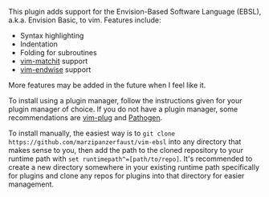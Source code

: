 This plugin adds support for the Envision-Based Software Language (EBSL), a.k.a. Envision Basic, to vim. Features include:
* Syntax highlighting
* Indentation
* Folding for subroutines
* [vim-matchit](https://github.com/tmhedberg/matchit) support
* [vim-endwise](https://github.com/tpope/vim-endwise) support

More features may be added in the future when I feel like it.

To install using a plugin manager, follow the instructions given for your plugin manager of choice. If you do not have a plugin manager, some recommendations are [vim-plug](https://github.com/junegunne/vim-plug) and [Pathogen](https://github.com/tpope/vim-pathogen).

To install manually, the easiest way is to `git clone https://github.com/marzipanzerfaust/vim-ebsl` into any directory that makes sense to you, then add the path to the cloned repository to your runtime path with `set runtimepath^=[path/to/repo]`. It's recommended to create a new directory somewhere in your existing runtime path specifically for plugins and clone any repos for plugins into that directory for easier management.
